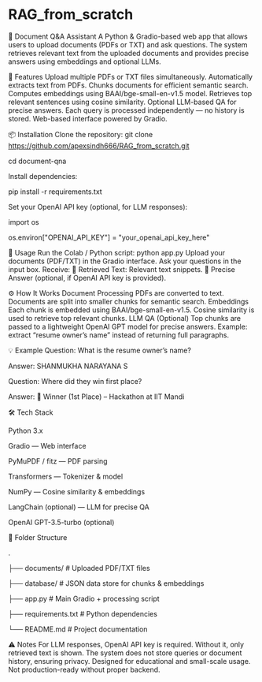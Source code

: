 # RAG_from_scratch  


📄 Document Q&A Assistant
A Python & Gradio-based web app that allows users to upload documents (PDFs or TXT) and ask questions. The system retrieves relevant text from the uploaded documents and provides precise answers using embeddings and optional LLMs.



🚀 Features
Upload multiple PDFs or TXT files simultaneously.
Automatically extracts text from PDFs.
Chunks documents for efficient semantic search.
Computes embeddings using BAAI/bge-small-en-v1.5 model.
Retrieves top relevant sentences using cosine similarity.
Optional LLM-based QA for precise answers.
Each query is processed independently — no history is stored.
Web-based interface powered by Gradio.


📦 Installation
Clone the repository:
git clone https://github.com/apexsindh666/RAG_from_scratch.git

cd document-qna



Install dependencies:

pip install -r requirements.txt

Set your OpenAI API key (optional, for LLM responses):

import os

os.environ["OPENAI_API_KEY"] = "your_openai_api_key_here"



📝 Usage
Run the Colab / Python script:
python app.py
Upload your documents (PDF/TXT) in the Gradio interface.
Ask your questions in the input box.
Receive:
🔎 Retrieved Text: Relevant text snippets.
🎯 Precise Answer (optional, if OpenAI API key is provided).



⚙ How It Works
Document Processing
PDFs are converted to text.
Documents are split into smaller chunks for semantic search.
Embeddings
Each chunk is embedded using BAAI/bge-small-en-v1.5.
Cosine similarity is used to retrieve top relevant chunks.
LLM QA (Optional)
Top chunks are passed to a lightweight OpenAI GPT model for precise answers.
Example: extract “resume owner’s name” instead of returning full paragraphs.



💡 Example
Question: What is the resume owner’s name?

Answer: SHANMUKHA NARAYANA S

Question: Where did they win first place?

Answer: 🥇 Winner (1st Place) – Hackathon at IIT Mandi



🛠 Tech Stack

Python 3.x

Gradio — Web interface

PyMuPDF / fitz — PDF parsing

Transformers — Tokenizer & model

NumPy — Cosine similarity & embeddings

LangChain (optional) — LLM for precise QA

OpenAI GPT-3.5-turbo (optional)



📁 Folder Structure


.

├── documents/                     # Uploaded PDF/TXT files

├── database/                      # JSON data store for chunks & embeddings

├── app.py                          # Main Gradio + processing script

├── requirements.txt                # Python dependencies

└── README.md                       # Project documentation



⚠️ Notes
For LLM responses, OpenAI API key is required. Without it, only retrieved text is shown.
The system does not store queries or document history, ensuring privacy.
Designed for educational and small-scale usage. Not production-ready without proper backend.
